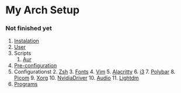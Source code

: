 # My Arch Setup

### Not finished yet



1. [Instalation](./docs/Installation.md)
2. [User](./docs/configurations/User.md)
3. Scripts
   1. [Aur](./docs/scripts/Aur.md)
4. [Pre-configuration](./docs/Pre-configuration.md)
5. Configurationst
   2. [Zsh](./docs/configurations/Zsh.md)
   3. [Fonts](./docs/configurations/Fonts.md)
   4. [Vim](./docs/configurations/Vim.md)
   5. [Alacritty](./docs/configurations/Alacritty.md)
   6. [i3](./docs/configurations/i3.md)
   7. [Polybar](./docs/configurations/Polybar.md)
   8. [Picom](./docs/configurations/Picom.md)
   9. [Xorg](./docs/configurations/Xorg.md)
   10. [NvidiaDriver](./docs/configurations/NvidiaDriver.md)
   10. [Audio](./docs/configurations/Audio.md)
   11. [Lightdm](./docs/configurations/Lightdm.md)
6. [Programs](./docs/Programs.md)

